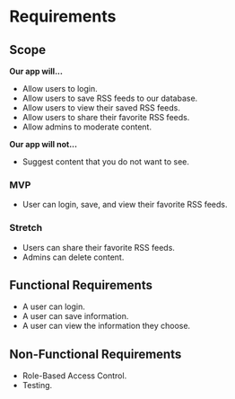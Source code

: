 # Requirements

## Scope

**Our app will...**

- Allow users to login.
- Allow users to save RSS feeds to our database.
- Allow users to view their saved RSS feeds.
- Allow users to share their favorite RSS feeds.
- Allow admins to moderate content.

**Our app will not...**

- Suggest content that you do not want to see.

### MVP

- User can login, save, and view their favorite RSS feeds.

### Stretch

- Users can share their favorite RSS feeds.
- Admins can delete content.

## Functional Requirements

- A user can login.
- A user can save information.
- A user can view the information they choose.

## Non-Functional Requirements

- Role-Based Access Control.
- Testing.
